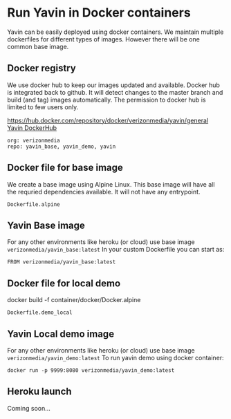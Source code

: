 # Run Yavin in Docker containers

Yavin can be easily deployed using docker containers. We maintain multiple dockerfiles for different types of images. However there will be one common base image.

## Docker registry

We use docker hub to keep our images updated and available. Docker hub is integrated back to github. It will detect changes to the master branch and build (and tag) images automatically. The permission to docker hub is limited to few users only.

https://hub.docker.com/repository/docker/verizonmedia/yavin/general
[Yavin DockerHub](https://hub.docker.com/repository/docker/verizonmedia/yavin/general)

```
org: verizonmedia
repo: yavin_base, yavin_demo, yavin
```

## Docker file for base image

We create a base image using Alpine Linux. This base image will have all the requried dependencies available. It will not have any entrypoint.

```
Dockerfile.alpine
```

## Yavin Base image

For any other environments like heroku (or cloud) use base image ```verizonmedia/yavin_base:latest```
In your custom Dockerfile you can start as:
```
FROM verizonmedia/yavin_base:latest
```

## Docker file for local demo
docker build -f container/docker/Docker.alpine

```
Dockerfile.demo_local
```

## Yavin Local demo image
For any other environments like heroku (or cloud) use base image ```verizonmedia/yavin_demo:latest```
To run yavin demo using docker container:
```
docker run -p 9999:8080 verizonmedia/yavin_demo:latest
```

## Heroku launch
Coming soon...
